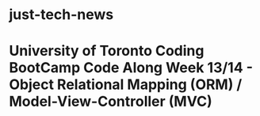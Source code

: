 # just-tech-news
# University of Toronto Coding BootCamp Code Along Week 13/14 - Object Relational Mapping (ORM) / Model-View-Controller (MVC)
